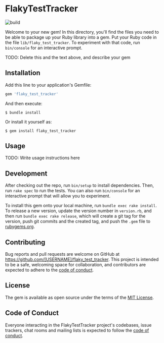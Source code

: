 # FlakyTestTracker

![build](https://github.com/masterT/falky_test_tracker/actions/workflows/main/badge.svg)

Welcome to your new gem! In this directory, you'll find the files you need to be able to package up your Ruby library into a gem. Put your Ruby code in the file `lib/flaky_test_tracker`. To experiment with that code, run `bin/console` for an interactive prompt.

TODO: Delete this and the text above, and describe your gem

## Installation

Add this line to your application's Gemfile:

```ruby
gem 'flaky_test_tracker'
```

And then execute:

    $ bundle install

Or install it yourself as:

    $ gem install flaky_test_tracker

## Usage

TODO: Write usage instructions here

## Development

After checking out the repo, run `bin/setup` to install dependencies. Then, run `rake spec` to run the tests. You can also run `bin/console` for an interactive prompt that will allow you to experiment.

To install this gem onto your local machine, run `bundle exec rake install`. To release a new version, update the version number in `version.rb`, and then run `bundle exec rake release`, which will create a git tag for the version, push git commits and the created tag, and push the `.gem` file to [rubygems.org](https://rubygems.org).

## Contributing

Bug reports and pull requests are welcome on GitHub at https://github.com/[USERNAME]/flaky_test_tracker. This project is intended to be a safe, welcoming space for collaboration, and contributors are expected to adhere to the [code of conduct](https://github.com/[USERNAME]/flaky_test_tracker/blob/main/CODE_OF_CONDUCT.md).

## License

The gem is available as open source under the terms of the [MIT License](https://opensource.org/licenses/MIT).

## Code of Conduct

Everyone interacting in the FlakyTestTracker project's codebases, issue trackers, chat rooms and mailing lists is expected to follow the [code of conduct](https://github.com/[USERNAME]/flaky_test_tracker/blob/main/CODE_OF_CONDUCT.md).
